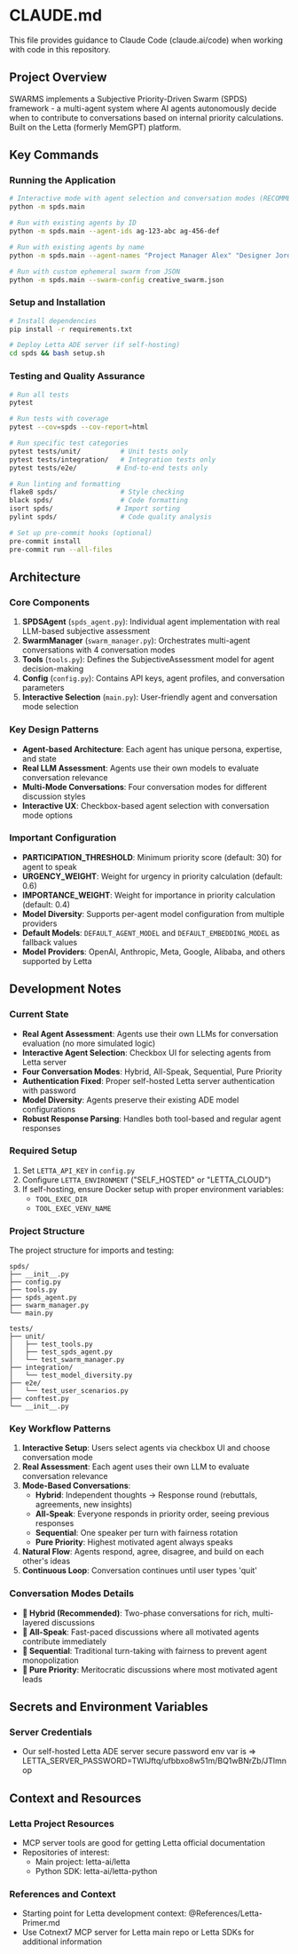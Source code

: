 # CLAUDE.md

This file provides guidance to Claude Code (claude.ai/code) when working with code in this repository.

## Project Overview

SWARMS implements a Subjective Priority-Driven Swarm (SPDS) framework - a multi-agent system where AI agents autonomously decide when to contribute to conversations based on internal priority calculations. Built on the Letta (formerly MemGPT) platform.

## Key Commands

### Running the Application
```bash
# Interactive mode with agent selection and conversation modes (RECOMMENDED)
python -m spds.main

# Run with existing agents by ID
python -m spds.main --agent-ids ag-123-abc ag-456-def

# Run with existing agents by name
python -m spds.main --agent-names "Project Manager Alex" "Designer Jordan"

# Run with custom ephemeral swarm from JSON
python -m spds.main --swarm-config creative_swarm.json
```

### Setup and Installation
```bash
# Install dependencies
pip install -r requirements.txt

# Deploy Letta ADE server (if self-hosting)
cd spds && bash setup.sh
```

### Testing and Quality Assurance
```bash
# Run all tests
pytest

# Run tests with coverage
pytest --cov=spds --cov-report=html

# Run specific test categories
pytest tests/unit/          # Unit tests only
pytest tests/integration/   # Integration tests only
pytest tests/e2e/          # End-to-end tests only

# Run linting and formatting
flake8 spds/                # Style checking
black spds/                 # Code formatting
isort spds/                # Import sorting
pylint spds/                # Code quality analysis

# Set up pre-commit hooks (optional)
pre-commit install
pre-commit run --all-files
```

## Architecture

### Core Components
1. **SPDSAgent** (`spds_agent.py`): Individual agent implementation with real LLM-based subjective assessment
2. **SwarmManager** (`swarm_manager.py`): Orchestrates multi-agent conversations with 4 conversation modes
3. **Tools** (`tools.py`): Defines the SubjectiveAssessment model for agent decision-making
4. **Config** (`config.py`): Contains API keys, agent profiles, and conversation parameters
5. **Interactive Selection** (`main.py`): User-friendly agent and conversation mode selection

### Key Design Patterns
- **Agent-based Architecture**: Each agent has unique persona, expertise, and state
- **Real LLM Assessment**: Agents use their own models to evaluate conversation relevance
- **Multi-Mode Conversations**: Four conversation modes for different discussion styles
- **Interactive UX**: Checkbox-based agent selection with conversation mode options

### Important Configuration
- **PARTICIPATION_THRESHOLD**: Minimum priority score (default: 30) for agent to speak
- **URGENCY_WEIGHT**: Weight for urgency in priority calculation (default: 0.6)
- **IMPORTANCE_WEIGHT**: Weight for importance in priority calculation (default: 0.4)
- **Model Diversity**: Supports per-agent model configuration from multiple providers
- **Default Models**: `DEFAULT_AGENT_MODEL` and `DEFAULT_EMBEDDING_MODEL` as fallback values
- **Model Providers**: OpenAI, Anthropic, Meta, Google, Alibaba, and others supported by Letta

## Development Notes

### Current State
- **Real Agent Assessment**: Agents use their own LLMs for conversation evaluation (no more simulated logic)
- **Interactive Agent Selection**: Checkbox UI for selecting agents from Letta server
- **Four Conversation Modes**: Hybrid, All-Speak, Sequential, Pure Priority
- **Authentication Fixed**: Proper self-hosted Letta server authentication with password
- **Model Diversity**: Agents preserve their existing ADE model configurations
- **Robust Response Parsing**: Handles both tool-based and regular agent responses

### Required Setup
1. Set `LETTA_API_KEY` in `config.py`
2. Configure `LETTA_ENVIRONMENT` ("SELF_HOSTED" or "LETTA_CLOUD")
3. If self-hosting, ensure Docker setup with proper environment variables:
   - `TOOL_EXEC_DIR`
   - `TOOL_EXEC_VENV_NAME`

### Project Structure
The project structure for imports and testing:
```
spds/
├── __init__.py
├── config.py
├── tools.py
├── spds_agent.py
├── swarm_manager.py
└── main.py

tests/
├── unit/
│   ├── test_tools.py
│   ├── test_spds_agent.py
│   └── test_swarm_manager.py
├── integration/
│   └── test_model_diversity.py
├── e2e/
│   └── test_user_scenarios.py
├── conftest.py
└── __init__.py
```

### Key Workflow Patterns
1. **Interactive Setup**: Users select agents via checkbox UI and choose conversation mode
2. **Real Assessment**: Each agent uses their own LLM to evaluate conversation relevance
3. **Mode-Based Conversations**: 
   - **Hybrid**: Independent thoughts → Response round (rebuttals, agreements, new insights)
   - **All-Speak**: Everyone responds in priority order, seeing previous responses
   - **Sequential**: One speaker per turn with fairness rotation
   - **Pure Priority**: Highest motivated agent always speaks
4. **Natural Flow**: Agents respond, agree, disagree, and build on each other's ideas
5. **Continuous Loop**: Conversation continues until user types 'quit'

### Conversation Modes Details
- **🔄 Hybrid (Recommended)**: Two-phase conversations for rich, multi-layered discussions
- **👥 All-Speak**: Fast-paced discussions where all motivated agents contribute immediately  
- **🔀 Sequential**: Traditional turn-taking with fairness to prevent agent monopolization
- **🎯 Pure Priority**: Meritocratic discussions where most motivated agent leads

## Secrets and Environment Variables

### Server Credentials
- Our self-hosted Letta ADE server secure password env var is => LETTA_SERVER_PASSWORD=TWIJftq/ufbbxo8w51m/BQ1wBNrZb/JTlmnop

## Context and Resources

### Letta Project Resources
- MCP server tools are good for getting Letta official documentation
- Repositories of interest:
  - Main project: letta-ai/letta
  - Python SDK: letta-ai/letta-python

### References and Context
- Starting point for Letta development context: @References/Letta-Primer.md
- Use Cotnext7 MCP server for Letta main repo or Letta SDKs for additional information